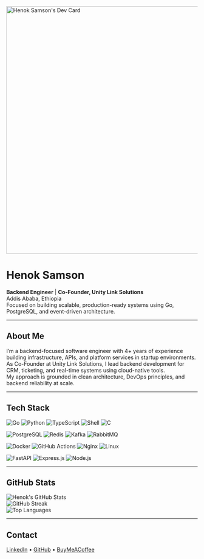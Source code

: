 <a href="https://app.daily.dev/enochcodes">
  <img src="https://api.daily.dev/devcards/v2/n8vV3trFGI8x1IZ5GGCUL.png?type=wide&r=trw" width="652" alt="Henok Samson's Dev Card"/>
</a>

# Henok Samson

**Backend Engineer** | **Co-Founder, Unity Link Solutions**  
Addis Ababa, Ethiopia  
Focused on building scalable, production-ready systems using Go, PostgreSQL, and event-driven architecture.

---

## About Me

I’m a backend-focused software engineer with 4+ years of experience building infrastructure, APIs, and platform services in startup environments.  
As Co-Founder at Unity Link Solutions, I lead backend development for CRM, ticketing, and real-time systems using cloud-native tools.  
My approach is grounded in clean architecture, DevOps principles, and backend reliability at scale.  

---

## Tech Stack

![Go](https://img.shields.io/badge/Go-00ADD8?style=for-the-badge&logo=go&logoColor=white)
![Python](https://img.shields.io/badge/Python-3776AB?style=for-the-badge&logo=python&logoColor=white)
![TypeScript](https://img.shields.io/badge/TypeScript-3178C6?style=for-the-badge&logo=typescript&logoColor=white)
![Shell](https://img.shields.io/badge/Shell-121011?style=for-the-badge&logo=gnu-bash&logoColor=white)
![C](https://img.shields.io/badge/C-00599C?style=for-the-badge&logo=c&logoColor=white)

![PostgreSQL](https://img.shields.io/badge/PostgreSQL-336791?style=for-the-badge&logo=postgresql&logoColor=white)
![Redis](https://img.shields.io/badge/Redis-DC382D?style=for-the-badge&logo=redis&logoColor=white)
![Kafka](https://img.shields.io/badge/Kafka-231F20?style=for-the-badge&logo=apachekafka&logoColor=white)
![RabbitMQ](https://img.shields.io/badge/RabbitMQ-FF6600?style=for-the-badge&logo=rabbitmq&logoColor=white)

![Docker](https://img.shields.io/badge/Docker-2496ED?style=for-the-badge&logo=docker&logoColor=white)
![GitHub Actions](https://img.shields.io/badge/GitHub%20Actions-2088FF?style=for-the-badge&logo=github-actions&logoColor=white)
![Nginx](https://img.shields.io/badge/Nginx-269539?style=for-the-badge&logo=nginx&logoColor=white)
![Linux](https://img.shields.io/badge/Linux-FCC624?style=for-the-badge&logo=linux&logoColor=black)

![FastAPI](https://img.shields.io/badge/FastAPI-009688?style=for-the-badge&logo=fastapi&logoColor=white)
![Express.js](https://img.shields.io/badge/Express.js-000000?style=for-the-badge&logo=express&logoColor=white)
![Node.js](https://img.shields.io/badge/Node.js-339933?style=for-the-badge&logo=node.js&logoColor=white)


---

## GitHub Stats

![Henok's GitHub Stats](https://github-readme-stats.vercel.app/api?username=enochCodes&theme=github_dark&hide_border=true&show_icons=true&count_private=true)  
![GitHub Streak](https://github-readme-streak-stats.herokuapp.com/?user=enochCodes&theme=github_dark&hide_border=true)  
![Top Languages](https://github-readme-stats.vercel.app/api/top-langs/?username=enochCodes&theme=github_dark&layout=compact&hide_border=true)

---

## Contact

[LinkedIn](https://linkedin.com/in/henoksamson) • [GitHub](https://github.com/enochCodes) • [BuyMeACoffee](https://buymeacoffee.com/enochCodes)

<!-- Senior GitHub profile. Minimal, clean, and professional. -->
